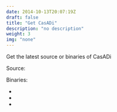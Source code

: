 ```yaml
---
date: 2014-10-13T20:07:19Z
draft: false
title: "Get CasADi"
description: "no description"
weight: 3
img: "none"
---
```


Get the latest source or binaries of CasADi

Source: <i class="fa fa-code fa-inline" aria-hidden="true"></i>

Binaries:
<ul class="list-inline">
  <li><a href="#" class="icon-windows8 icon-2x"></a></li>
  <li><a href="#" class="icon-apple icon-2x"></a></li>
  <li><a href="#" class="icon-tux icon-2x"></a></li>
</ul>
